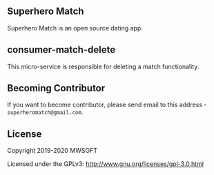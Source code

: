 ## Superhero Match
Superhero Match is an open source dating app.

## consumer-match-delete
This micro-service is responsible for deleting a match functionality. 

## Becoming Contributor
If you want to become contributor, please send email to this address - `superheromatch@gmail.com`.

## License
Copyright 2019-2020 MWSOFT

Licensed under the GPLv3: http://www.gnu.org/licenses/gpl-3.0.html